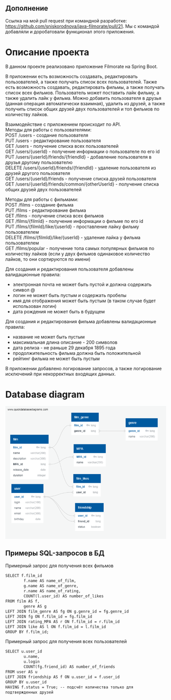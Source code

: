 ## Дополнение
Ссылка на мой pull request при командной разработке: https://github.com/sniskorodnova/java-filmorate/pull/21. Мы с командой добавляли и доробатовали функционал этого приложения.

# Описание проекта
В данном проекте реализовано приложение Filmorate на Spring Boot.

В приложении есть возможность создавать, редактировать пользователей, а также получать список всех пользователей.
Также есть возможность создавать, редактировать фильмы, а также получать список всех фильмов. Пользователь может
поставить лайк фильму, а также удалить лайк у фильма. Можно добавить пользователя в друзья (данная операция
автоматически взаимная), удалить из друзей, а также получить список общих друзей двух пользователей и топ фильмов
по количеству лайков.

Взаимодействие с приложением происходит по API.  
Методы для работы с пользователями:  
POST /users - создание пользователя  
PUT /users - редактирование пользователя  
GET /users - получение списка всех пользователей  
GET /users/{userId} - получение информации о пользователе по его id  
PUT /users/{userId}/friends/{friendId} - добавление пользователя в друзья другому пользователю  
DELETE /users/{userId}/friends/{friendId} - удаление пользователя из друзей другого пользователя  
GET /users/{userId}/friends - получение списка друзей пользователя  
GET /users/{userId}/friends/common/{otherUserId} - получение списка общих друзей двух пользователей  


Методы для работы с фильмами:  
POST /films - создание фильма  
PUT /films - редактирование фильма  
GET /films - получение списка всех фильмов  
GET /films/{filmId} - получение информации о фильме по его id  
PUT /films/{filmId}/like/{userId} - проставление лайку фильму пользователем  
DELETE /films/{filmId}/like/{userId} - удаление лайка у фильма пользователем  
GET /films/popular - получение топа самых популярных фильмов по количеству лайков (если у двух фильмов одинаковое
количество лайков, то они сортируются по имени)


Для создания и редактирования пользователя добавлены валидационные правила:
- электронная почта не может быть пустой и должна содержать символ @
- логин не может быть пустым и содержать пробелы
- имя для отображения может быть пустым (в таком случае будет использован логин)
- дата рождения не может быть в будущем

Для создания и редактирования фильма добавлены валидационные правила:
- название не может быть пустым
- максимальная длина описание - 200 символов
- дата релиза - не раньше 29 декабря 1895 года
- продолжительность фильма должна быть положительной
- рейтинг фильма не может быть пустым

В приложении добавлено логирование запросов, а также логирование исключений при некорректных входящих данных.

# Database diagram

![](images/database_diagram.png)

## Примеры SQL-запросов в БД
    
Примерный запрос для получения всех фильмов
    
    SELECT f.film_id
            f.name AS name_of_film,
            g.name AS name_of_genre,
            r.name AS name_of_rating,
            COUNT(l.user_id) AS number_of_likes
    FROM film AS f,
            genre AS g
    LEFT JOIN film_genre AS fg ON g.genre_id = fg.genre_id
    LEFT JOIN fg ON f.film_id = fg.film_id
    LEFT JOIN rating_MPA AS r ON f.film_id = r.film_id
    LEFT JOIN like AS l ON f.film_id = l.film_id
    GROUP BY f.film_id;

Примерный запрос для получения всех пользователей

    SELECT u.user_id
            u.name,
            u.login
            COUNT(fg.friend_id) AS number_of_friends
    FROM user AS u
    LEFT JOIN friendship AS f ON u.user_id = f.user_id
    GROUP BY u.user_id
    HAVING f.status = True; -- подсчёт количества только для подтвержденных друзей
    
